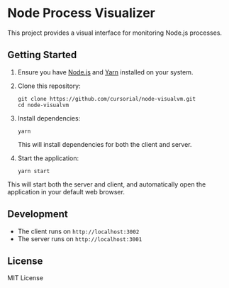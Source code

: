 # Node Process Visualizer

This project provides a visual interface for monitoring Node.js processes.

## Getting Started

1. Ensure you have [Node.js](https://nodejs.org/) and [Yarn](https://yarnpkg.com/) installed on your system.

2. Clone this repository:
   ```
   git clone https://github.com/cursorial/node-visualvm.git
   cd node-visualvm
   ```

3. Install dependencies:
   ```
   yarn
   ```
   This will install dependencies for both the client and server.

4. Start the application:
   ```
   yarn start
   ```

This will start both the server and client, and automatically open the application in your default web browser.

## Development

- The client runs on `http://localhost:3002`
- The server runs on `http://localhost:3001`

## License

MIT License